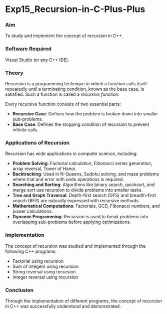 # Exp15_Recursion-in-C-Plus-Plus
### Aim  
To study and implement the concept of recursion in C++.  

### Software Required  
Visual Studio (or any C++ IDE).  

### Theory  
Recursion is a programming technique in which a function calls itself repeatedly until a terminating condition, known as the base case, is satisfied. Such a function is called a *recursive function*.  

Every recursive function consists of two essential parts:  
- **Recursive Case**: Defines how the problem is broken down into smaller sub-problems.  
- **Base Case**: Defines the stopping condition of recursion to prevent infinite calls.  

### Applications of Recursion  
Recursion has wide applications in computer science, including:  
- **Problem Solving**: Factorial calculation, Fibonacci series generation, array reversal, Tower of Hanoi.  
- **Backtracking**: Used in N-Queens, Sudoku solving, and maze problems where trial and error with undo operations is required.  
- **Searching and Sorting**: Algorithms like binary search, quicksort, and merge sort use recursion to divide problems into smaller tasks.  
- **Tree and Graph Traversal**: Depth-first search (DFS) and breadth-first search (BFS) are naturally expressed with recursive methods.  
- **Mathematical Computations**: Factorials, GCD, Fibonacci numbers, and power calculations.  
- **Dynamic Programming**: Recursion is used to break problems into overlapping sub-problems before applying optimizations.  

### Implementation  
The concept of recursion was studied and implemented through the following C++ programs:  
- Factorial using recursion  
- Sum of integers using recursion  
- String reversal using recursion  
- Integer reversal using recursion  

### Conclusion  
Through the implementation of different programs, the concept of recursion in C++ was successfully understood and demonstrated.  
